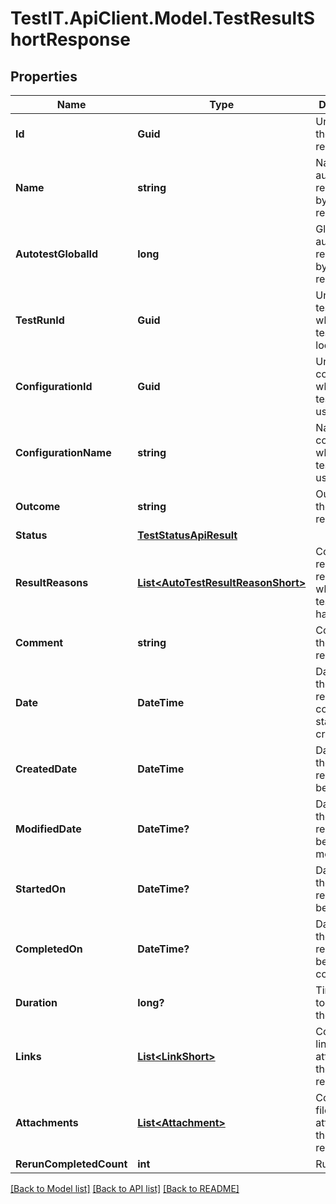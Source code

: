 # TestIT.ApiClient.Model.TestResultShortResponse

## Properties

Name | Type | Description | Notes
------------ | ------------- | ------------- | -------------
**Id** | **Guid** | Unique ID of the test result | 
**Name** | **string** | Name of autotest represented by the test result | 
**AutotestGlobalId** | **long** | Global ID of autotest represented by the test result | 
**TestRunId** | **Guid** | Unique ID of test run where the test result is located | 
**ConfigurationId** | **Guid** | Unique ID of configuration which the test result uses | 
**ConfigurationName** | **string** | Name of configuration which the test result uses | 
**Outcome** | **string** | Outcome of the test result | [optional] 
**Status** | [**TestStatusApiResult**](TestStatusApiResult.md) |  | [optional] 
**ResultReasons** | [**List&lt;AutoTestResultReasonShort&gt;**](AutoTestResultReasonShort.md) | Collection of result reasons which the test result have | 
**Comment** | **string** | Comment to the test result | [optional] 
**Date** | **DateTime** | Date when the test result was completed or started or created | 
**CreatedDate** | **DateTime** | Date when the test result has been created | 
**ModifiedDate** | **DateTime?** | Date when the test result has been modified | [optional] 
**StartedOn** | **DateTime?** | Date when the test result has been started | [optional] 
**CompletedOn** | **DateTime?** | Date when the test result has been completed | [optional] 
**Duration** | **long?** | Time which it took to run the test | [optional] 
**Links** | [**List&lt;LinkShort&gt;**](LinkShort.md) | Collection of links attached to the test result | 
**Attachments** | [**List&lt;Attachment&gt;**](Attachment.md) | Collection of files attached to the test result | 
**RerunCompletedCount** | **int** | Run count | 

[[Back to Model list]](../README.md#documentation-for-models) [[Back to API list]](../README.md#documentation-for-api-endpoints) [[Back to README]](../README.md)

